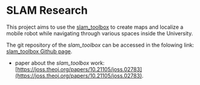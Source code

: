 # SLAM Research



This project aims to use the [slam_toolbox](https://wiki.ros.org/slam_toolbox) to create maps and localize a mobile robot while navigating through various spaces inside the University.

The git repository of the *slam_toolbox* can be accessed in the folowing link: [slam_toolbox Github page](https://github.com/SteveMacenski/slam_toolbox).


- paper about the *slam_toolbox* work: [https://joss.theoj.org/papers/10.21105/joss.02783](https://joss.theoj.org/papers/10.21105/joss.02783).
